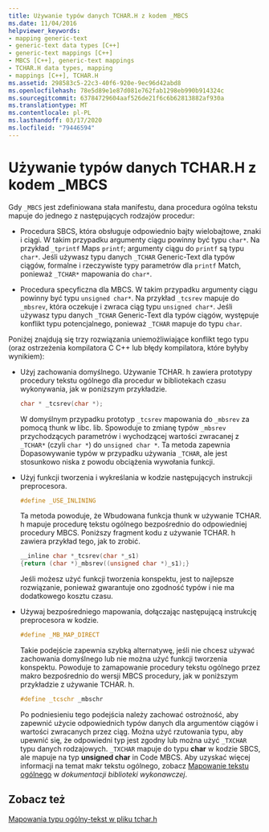 ```yaml
---
title: Używanie typów danych TCHAR.H z kodem _MBCS
ms.date: 11/04/2016
helpviewer_keywords:
- mapping generic-text
- generic-text data types [C++]
- generic-text mappings [C++]
- MBCS [C++], generic-text mappings
- TCHAR.H data types, mapping
- mappings [C++], TCHAR.H
ms.assetid: 298583c5-22c3-40f6-920e-9ec96d42abd8
ms.openlocfilehash: 78e5d89e1e87d081e762fab1298eb990b914324c
ms.sourcegitcommit: 63784729604aaf526de21f6c6b62813882af930a
ms.translationtype: MT
ms.contentlocale: pl-PL
ms.lasthandoff: 03/17/2020
ms.locfileid: "79446594"
---
```

# <a name="using-tcharh-data-types-with-_mbcs-code"></a>Używanie typów danych TCHAR.H z kodem _MBCS

Gdy `_MBCS` jest zdefiniowana stała manifestu, dana procedura ogólna tekstu mapuje do jednego z następujących rodzajów procedur:

- Procedura SBCS, która obsługuje odpowiednio bajty wielobajtowe, znaki i ciągi. W takim przypadku argumenty ciągu powinny być typu `char*`. Na przykład `_tprintf` Maps `printf`; argumenty ciągu do `printf` są typu `char*`. Jeśli używasz typu danych `_TCHAR` Generic-Text dla typów ciągów, formalne i rzeczywiste typy parametrów dla `printf` Match, ponieważ `_TCHAR*` mapowania do `char*`.

- Procedura specyficzna dla MBCS. W takim przypadku argumenty ciągu powinny być typu `unsigned char*`. Na przykład `_tcsrev` mapuje do `_mbsrev`, która oczekuje i zwraca ciąg typu `unsigned char*`. Jeśli używasz typu danych `_TCHAR` Generic-Text dla typów ciągów, występuje konflikt typu potencjalnego, ponieważ `_TCHAR` mapuje do typu `char`.

Poniżej znajdują się trzy rozwiązania uniemożliwiające konflikt tego typu (oraz ostrzeżenia kompilatora C C++ lub błędy kompilatora, które byłyby wynikiem):

- Użyj zachowania domyślnego. Używanie TCHAR. h zawiera prototypy procedury tekstu ogólnego dla procedur w bibliotekach czasu wykonywania, jak w poniższym przykładzie.

    ```cpp
    char * _tcsrev(char *);
    ```

   W domyślnym przypadku prototyp `_tcsrev` mapowania do `_mbsrev` za pomocą thunk w libc. lib. Spowoduje to zmianę typów `_mbsrev` przychodzących parametrów i wychodzącej wartości zwracanej z `_TCHAR*` (czyli `char *`) do `unsigned char *`. Ta metoda zapewnia Dopasowywanie typów w przypadku używania `_TCHAR`, ale jest stosunkowo niska z powodu obciążenia wywołania funkcji.

- Użyj funkcji tworzenia i wykreślania w kodzie następujących instrukcji preprocesora.

    ```cpp
    #define _USE_INLINING
    ```

   Ta metoda powoduje, że Wbudowana funkcja thunk w używanie TCHAR. h mapuje procedurę tekstu ogólnego bezpośrednio do odpowiedniej procedury MBCS. Poniższy fragment kodu z używanie TCHAR. h zawiera przykład tego, jak to zrobić.

    ```cpp
    __inline char *_tcsrev(char *_s1)
    {return (char *)_mbsrev((unsigned char *)_s1);}
    ```

   Jeśli możesz użyć funkcji tworzenia konspektu, jest to najlepsze rozwiązanie, ponieważ gwarantuje ono zgodność typów i nie ma dodatkowego kosztu czasu.

- Używaj bezpośredniego mapowania, dołączając następującą instrukcję preprocesora w kodzie.

    ```cpp
    #define _MB_MAP_DIRECT
    ```

   Takie podejście zapewnia szybką alternatywę, jeśli nie chcesz używać zachowania domyślnego lub nie można użyć funkcji tworzenia konspektu. Powoduje to zamapowanie procedury tekstu ogólnego przez makro bezpośrednio do wersji MBCS procedury, jak w poniższym przykładzie z używanie TCHAR. h.

    ```cpp
    #define _tcschr _mbschr
    ```

   Po podniesieniu tego podejścia należy zachować ostrożność, aby zapewnić użycie odpowiednich typów danych dla argumentów ciągów i wartości zwracanych przez ciąg. Można użyć rzutowania typu, aby upewnić się, że odpowiedni typ jest zgodny lub można użyć `_TXCHAR` typu danych rodzajowych. `_TXCHAR` mapuje do typu **char** w kodzie SBCS, ale mapuje na typ **unsigned char** in Code MBCS. Aby uzyskać więcej informacji na temat makr tekstu ogólnego, zobacz [Mapowanie tekstu ogólnego](../c-runtime-library/generic-text-mappings.md) w *dokumentacji biblioteki wykonawczej*.

## <a name="see-also"></a>Zobacz też

[Mapowania typu ogólny-tekst w pliku tchar.h](../text/generic-text-mappings-in-tchar-h.md)
